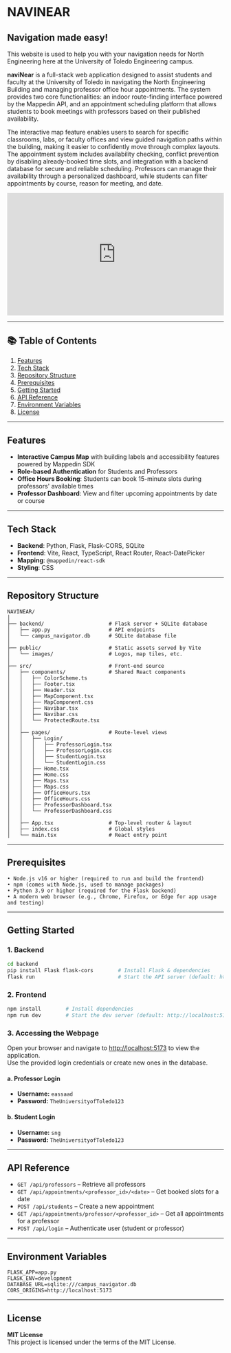 # **NAVINEAR**
## Navigation made easy!
This website is used to help you with your navigation needs for North Engineering here at the University of Toledo Engineering campus.

**naviNear** is a full-stack web application designed to assist students and faculty at the University of Toledo in navigating the North Engineering Building and managing professor office hour appointments. The system provides two core functionalities: an indoor route-finding interface powered by the Mappedin API, and an appointment scheduling platform that allows students to book meetings with professors based on their published availability.

The interactive map feature enables users to search for specific classrooms, labs, or faculty offices and view guided navigation paths within the building, making it easier to confidently move through complex layouts. The appointment system includes availability checking, conflict prevention by disabling already-booked time slots, and integration with a backend database for secure and reliable scheduling. Professors can manage their availability through a personalized dashboard, while students can filter appointments by course, reason for meeting, and date.

<div style="position: relative; padding-bottom: 56.25%; height: 0;"><iframe src="https://www.loom.com/embed/fb9a1bc03f4944deaf81f979fc58bdff?sid=67d79a3c-5109-4211-bd03-4ef4a8fe0b24" frameborder="0" webkitallowfullscreen mozallowfullscreen allowfullscreen style="position: absolute; top: 0; left: 0; width: 100%; height: 100%;"></iframe></div>

---

## 📚 Table of Contents

1. [Features](#features)
2. [Tech Stack](#tech-stack)
3. [Repository Structure](#repository-structure)
4. [Prerequisites](#prerequisites)
5. [Getting Started](#getting-started)
6. [API Reference](#api-reference)
7. [Environment Variables](#environment-variables)
8. [License](#license)

---

## Features 

- **Interactive Campus Map** with building labels and accessibility features powered by Mappedin SDK
- **Role-based Authentication** for Students and Professors
- **Office Hours Booking**: Students can book 15-minute slots during professors' available times
- **Professor Dashboard**: View and filter upcoming appointments by date or course

---

## Tech Stack

- **Backend**: Python, Flask, Flask-CORS, SQLite
- **Frontend**: Vite, React, TypeScript, React Router, React-DatePicker
- **Mapping**: `@mappedin/react-sdk`
- **Styling**: CSS

---

## Repository Structure

```
NAVINEAR/
│
├── backend/                     # Flask server + SQLite database
│   ├── app.py                   # API endpoints
│   └── campus_navigator.db      # SQLite database file
│
├── public/                      # Static assets served by Vite
│   └── images/                  # Logos, map tiles, etc.
│
├── src/                         # Front-end source
│   ├── components/              # Shared React components
│   │   ├── ColorScheme.ts
│   │   ├── Footer.tsx
│   │   ├── Header.tsx
│   │   ├── MapComponent.tsx
│   │   ├── MapComponent.css
│   │   ├── Navibar.tsx
│   │   ├── Navibar.css
│   │   └── ProtectedRoute.tsx
│   │
│   ├── pages/                   # Route-level views
│   │   ├── Login/
│   │   │   ├── ProfessorLogin.tsx
│   │   │   ├── ProfessorLogin.css
│   │   │   ├── StudentLogin.tsx
│   │   │   └── StudentLogin.css
│   │   ├── Home.tsx
│   │   ├── Home.css
│   │   ├── Maps.tsx
│   │   ├── Maps.css
│   │   ├── OfficeHours.tsx
│   │   ├── OfficeHours.css
│   │   ├── ProfessorDashboard.tsx
│   │   └── ProfessorDashboard.css
│   │
│   ├── App.tsx                  # Top-level router & layout
│   ├── index.css                # Global styles
│   └── main.tsx                 # React entry point
```
---

## Prerequisites
```
• Node.js v16 or higher (required to run and build the frontend)
• npm (comes with Node.js, used to manage packages)
• Python 3.9 or higher (required for the Flask backend)
• A modern web browser (e.g., Chrome, Firefox, or Edge for app usage and testing)
```

---

## Getting Started

### 1. Backend

```bash
cd backend
pip install Flask flask-cors        # Install Flask & dependencies
flask run                           # Start the API server (default: http://127.0.0.1:5000)
```

### 2. Frontend

```bash
npm install        # Install dependencies
npm run dev        # Start the dev server (default: http://localhost:5173)
```

### 3. Accessing the Webpage

Open your browser and navigate to [http://localhost:5173](http://localhost:5173) to view the application.  
Use the provided login credentials or create new ones in the database.

#### a. Professor Login
- **Username:** `eassaad`
- **Password:** `TheUniversityofToledo123`

#### b. Student Login
- **Username:** `sng`
- **Password:** `TheUniversityofToledo123`

---

## API Reference 

- `GET /api/professors` – Retrieve all professors  
- `GET /api/appointments/<professor_id>/<date>` – Get booked slots for a date  
- `POST /api/students` – Create a new appointment  
- `GET /api/appointments/professor/<professor_id>` – Get all appointments for a professor  
- `POST /api/login` – Authenticate user (student or professor)

---

## Environment Variables

```env
FLASK_APP=app.py
FLASK_ENV=development
DATABASE_URL=sqlite:///campus_navigator.db
CORS_ORIGINS=http://localhost:5173
```

---

## License

**MIT License**  
This project is licensed under the terms of the MIT License.
